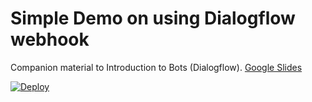 # Simple Demo on using Dialogflow webhook

Companion material to Introduction to Bots (Dialogflow). [Google Slides](https://docs.google.com/presentation/d/1IN2_p_CTQnaI-Gq3-QipgTC-1huCVZZ1N3io658lLqI/edit?usp=sharing)

[![Deploy](https://www.herokucdn.com/deploy/button.svg)](https://heroku.com/deploy)